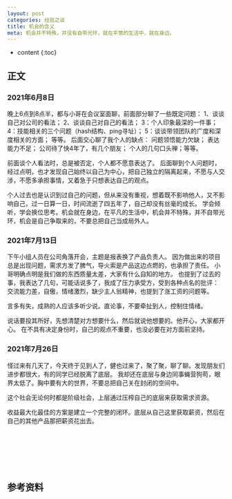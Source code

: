 ```yaml
---
layout: post
categories: 经验之谈
title: 机会的含义
meta: 机会并不特殊，并没有自带光环，就在平常的生活中，就在身边。
---
```

* content
{:toc}

## 正文

### 2021年6月8日

晚上6点到8点半，都与小哥在会议室面聊，前面部分聊了一些既定问题：
1、谈谈自己对公司的看法；
2、谈谈自己对自己的看法；
3：个人印象最深的一件事；
4：技能相关的三个问题（hash结构、ping寻址）；
5：谈谈带领团队的广度和深度相关的方面； 等等。
后面交心聊了我个人的缺点：
问题领悟能力欠缺；
表达能力不足；
公司待了快4年了，有几个朋友；
个人的几句口头禅；等等。

前面谈个人看法时，总是被否定，个人都不愿意表达了。
后面聊到个人问题时，经过点明，也才发现自己始终以自己为中心，把自己独立的隔离起来，不愿与人交涉，不愿多承担事情，又着急于只想表达自己的观点。

个人过去也是认识到过自己的问题，但从来没有重视，想着既不影响他人，又不影响自己，过一日算一日，时间流逝了四五年了，自己却没有丝毫的成长。
学会倾听，学会换位思考。机会就在身边，在平凡的生活中，机会并不特殊，并不自带光环，机会是自己争取来的，不要总把自己当成局外人。

### 2021年7月13日

下午小组人员在公司角落开会，主题是报表换了产品负责人。
因为做出来的项目总是出现问题，需求方发了脾气，导火索是产品这边点燃的，也承担了责任。
小哥明确点明是我们做的东西质量太差，大家有什么自知的地方。
也提到了过去的事，我表达了几句，可能话说多了，我成了压力承受方，受到各种点名的批评：
交流能力差，自傲，情绪激烈，缺少主人翁精神，也提到了涨工资的问题等。

言多有失，成熟的人应该多听少说。直论事，不要牵扯到人，控制住情绪。

说话要投其所好，先想清楚对方想要什么，然后就说他想要的。他开心，大家都开心。
在不具有决定身份时，自己的观点不重要，也没必要在对方面前坚持。

### 2021年7月26日

怪过来有几天了，今天终于见到人了，健也过来了，聚了聚，聊了聊。发现朋友们进步都很大，有的同学已经脱离了底层。
我却还在底层与身边同事蝇营狗苟，眼界太低了。胸中要有大的世界，不要总把自己关在封闭的空间中。

这个社会无论何时都是阶级社会，上层通过压榨自己的底层来获取需求资源。

收益最大化最佳的方案是建立一个完整的闭环。底层从自己这里获取薪资，然后在自己的其他产品那把薪资花出去。



<br/><br/><br/><br/><br/>
## 参考资料




